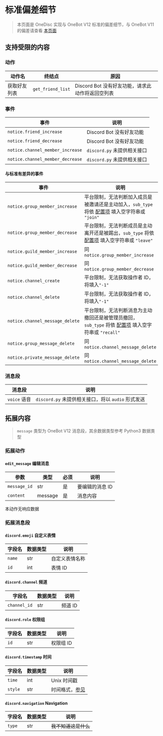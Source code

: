# 标准偏差细节

> 本页面是 OneDisc 实现与 OneBot V12 标准的偏差细节，与 OneBot V11 的偏差请查看 [本页面][2]

## 支持受限的内容

### 动作

| 动作名        | 终结点                   | 原因                         |
|---------------|--------------------------|------------------------------|
| 获取好友列表  | `get_friend_list`        | Discord Bot 没有好友功能，请求此动作将返回空列表 |

### 事件

| 事件                             | 说明                                   |
|----------------------------------|----------------------------------------|
| `notice.friend_increase`         | Discord Bot 没有好友功能               |
| `notice.friend_decrease`         | Discord Bot 没有好友功能               |
| `notice.channel_member_increase` | `discord.py` 未提供相关接口            |
| `notice.channel_member_decrease` | `discord.py` 未提供相关接口            |

#### 与标准有差异的事件

| 事件                               | 说明                                                                                                    |
|------------------------------------|---------------------------------------------------------------------------------------------------------|
| `notice.group_member_increase`     | 平台限制，无法判断加入成员是被邀请还是主动加入，`sub_type` 将依 [配置项][1] 填入空字符串或 `"join"`     |
| `notice.group_member_decrease`     | 平台限制，无法判断成员是主动离开还是被踢出，`sub_type` 将依 [配置项][1] 填入空字符串或 `"leave"`        |
| `notice.guild_member_increase`     | 同 `notice.group_member_increase`                                                                       |
| `notice.guild_member_decrease`     | 同 `notice.group_member_decrease`                                                                       |
| `notice.channel_create`            | 平台限制，无法获取操作者 ID，将填入`"-1"`                                                               |
| `notice.channel_delete`            | 平台限制，无法获取操作者 ID，将填入`"-1"`                                                               |
| `notice.channel_message_delete`    | 平台限制，无法判断消息为主动撤回还是被管理员撤回，`sub_type` 将依 [配置项][1] 填入空字符串或 `"recall"` |
| `notice.group_message_delete`      | 同 `notice.channel_message_delete`                                                                      |
| `notice.private_message_delete`    | 同 `notice.channel_message_delete`                                                                      |

### 消息段

| 消息段             | 说明                                               |
|--------------------|----------------------------------------------------|
| `voice` 语音       | `discord.py` 未提供相关接口，将以 `audio` 形式发送 |


## 拓展内容

> `message` 类型为 OneBot V12 消息段，其余数据类型参考 Python3 数据类型

### 拓展动作

#### `edit_message` 编辑消息

| 参数         | 类型    | 必须 | 说明                |
|--------------|---------|------|---------------------|
| `message_id` | str     | 是   | 要编辑的消息 ID     |
| `content`    | message | 是   | 消息内容            |

本动作无响应数据

### 拓展消息段

#### `discord.emoji` 自定义表情

| 字段名      | 数据类型    | 说明                      |
|-------------|-------------|---------------------------|
| `name`      | str         | 自定义表情名称            |
| `id`        | int         | 表情 ID                   |

#### `discord.channel` 频道

| 字段名       | 数据类型    | 说明                      |
|--------------|-------------|---------------------------|
| `channel_id` | str         | 频道 ID                   |

#### `discord.role` 权限组

| 字段名       | 数据类型    | 说明                      |
|--------------|-------------|---------------------------|
| `id`         | str         | 权限组 ID                 |

#### `discord.timestamp` 时间

| 字段名       | 数据类型    | 说明                      |
|--------------|-------------|---------------------------|
| `time`       | int         | Unix 时间戳               |
| `style`      | str         | 时间格式，[参见][3]       |

#### `discord.navigation` Navigation

| 字段名       | 数据类型    | 说明                      |
|--------------|-------------|---------------------------|
| `type`       | str         | ~~我不知道这是什么~~      |


[1]: config.md#%E5%9C%A8%E4%BA%8B%E4%BB%B6%E4%B8%AD%E4%BD%BF%E7%94%A8%E7%A9%BA%E5%AD%97%E7%AC%A6%E4%B8%B2%E4%BB%A3%E6%9B%BF%E4%B8%8D%E6%94%AF%E6%8C%81%E7%9A%84%E5%AD%90%E7%B1%BB%E5%9E%8B-use-empty-for-unsupported-subtype
[2]: diff-v11.md
[3]: https://discord.com/developers/docs/reference#message-formatting-timestamp-styles

